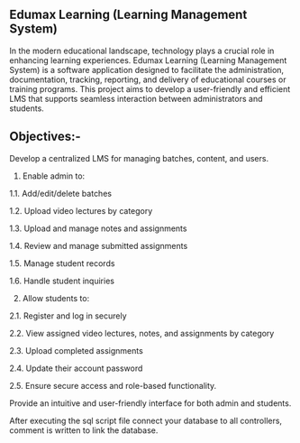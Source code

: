Edumax Learning
(Learning Management System)
---------------------------------------------------------------
In the modern educational landscape, technology plays a crucial role in enhancing learning experiences. Edumax Learning (Learning Management System) is a software application designed to facilitate the administration, documentation, tracking, reporting, and delivery of educational courses or training programs. This project aims to develop a user-friendly and efficient LMS that supports seamless interaction between administrators and students.

Objectives:-
-------------------------
Develop a centralized LMS for managing batches, content, and users.

1. Enable admin to:

1.1. Add/edit/delete batches

1.2. Upload video lectures by category

1.3. Upload and manage notes and assignments

1.4. Review and manage submitted assignments

1.5. Manage student records

1.6. Handle student inquiries

2. Allow students to:

2.1. Register and log in securely

2.2. View assigned video lectures, notes, and assignments by category

2.3. Upload completed assignments

2.4. Update their account password

2.5. Ensure secure access and role-based functionality.

Provide an intuitive and user-friendly interface for both admin and students.

After executing the sql script file connect your database to all controllers, comment is written to link the database.

